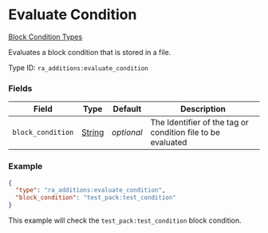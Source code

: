 # Evaluate Condition
[Block Condition Types](../block_condition_types.md)

Evaluates a block condition that is stored in a file.

Type ID: `ra_additions:evaluate_condition`
### Fields
 | Field | Type | Default | Description | 
|---|---|---|---|
 | `block_condition` | [String](../data_types/string.md) | _optional_ | The Identifier of the tag or condition file to be evaluated | 

### Example
```json
{
  "type": "ra_additions:evaluate_condition",
  "block_condition": "test_pack:test_condition"
}
```
This example will check the `test_pack:test_condition` block condition.
